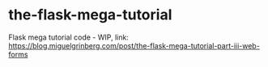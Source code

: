 # the-flask-mega-tutorial
Flask mega tutorial code - WIP, link: https://blog.miguelgrinberg.com/post/the-flask-mega-tutorial-part-iii-web-forms

